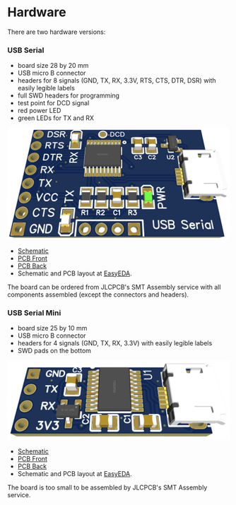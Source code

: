 # Hardware

There are two hardware versions:

### USB Serial

- board size 28 by 20 mm
- USB micro B connector
- headers for 8 signals (GND, TX, RX, 3.3V, RTS, CTS, DTR, DSR) with easily legible labels
- full SWD headers for programming
- test point for DCD signal
- red power LED
- green LEDs for TX and RX

![USB Serial](USB_Serial_3D.png)

- [Schematic](USB_Serial_Schematic.svg)
- [PCB Front](USB_Serial_PCB_Front.svg)
- [PCB Back](USB_Serial_PCB_Back.svg)
- Schematic and PCB layout at [EasyEDA](https://easyeda.com/manuelbl/usb-serial).

The board can be ordered from JLCPCB's SMT Assembly service with all components assembled (except the connectors and headers). 


### USB Serial Mini

- board size 25 by 10 mm
- USB micro B connector
- headers for 4 signals (GND, TX, RX, 3.3V) with easily legible labels
- SWD pads on the bottom

![USB Serial Mini](USB_Serial_Mini_3D.png)

- [Schematic](USB_Serial_Mini_Schematic.svg)
- [PCB Front](USB_Serial_Mini_PCB_Front.svg)
- [PCB Back](USB_Serial_Mini_PCB_Back.svg)
- Schematic and PCB layout at [EasyEDA](https://easyeda.com/manuelbl/usb-serial-mini).

The board is too small to be assembled by JLCPCB's SMT Assembly service.

